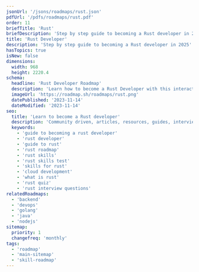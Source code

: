 ```yaml
---
jsonUrl: '/jsons/roadmaps/rust.json'
pdfUrl: '/pdfs/roadmaps/rust.pdf'
order: 11
briefTitle: 'Rust'
briefDescription: 'Step by step guide to becoming a Rust developer in 2025'
title: 'Rust Developer'
description: 'Step by step guide to becoming a Rust developer in 2025'
hasTopics: true
isNew: false
dimensions:
  width: 968
  height: 2220.4
schema:
  headline: 'Rust Developer Roadmap'
  description: 'Learn how to become a Rust Developer with this interactive step by step guide in 2025. We also have resources and short descriptions attached to the roadmap items so you can get everything you want to learn in one place.'
  imageUrl: 'https://roadmap.sh/roadmaps/rust.png'
  datePublished: '2023-11-14'
  dateModified: '2023-11-14'
seo:
  title: 'Learn to become a Rust developer'
  description: 'Community driven, articles, resources, guides, interview questions, quizzes for Rust development. Learn to become a modern Rust developer by following the steps, skills, resources and guides listed in this roadmap.'
  keywords:
    - 'guide to becoming a rust developer'
    - 'rust developer'
    - 'guide to rust'
    - 'rust roadmap'
    - 'rust skills'
    - 'rust skills test'
    - 'skills for rust'
    - 'cloud development'
    - 'what is rust'
    - 'rust quiz'
    - 'rust interview questions'
relatedRoadmaps:
  - 'backend'
  - 'devops'
  - 'golang'
  - 'java'
  - 'nodejs'
sitemap:
  priority: 1
  changefreq: 'monthly'
tags:
  - 'roadmap'
  - 'main-sitemap'
  - 'skill-roadmap'
---
```

